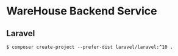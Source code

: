 # WareHouse Backend Service

## Laravel

```
$ composer create-project --prefer-dist laravel/laravel:^10 .
```